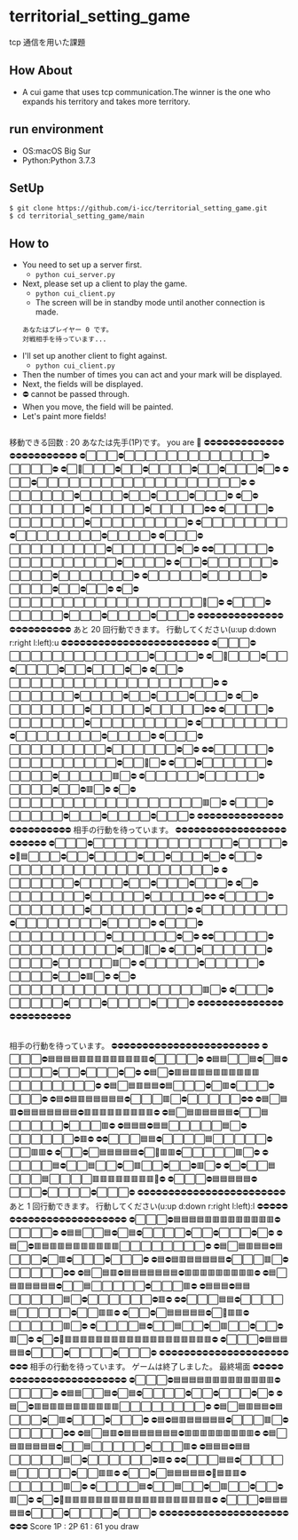 # territorial_setting_game
tcp 通信を用いた課題

## How About
- A cui game that uses tcp communication.The winner is the one who expands his territory and takes more territory.

## run environment
- OS:macOS Big Sur
- Python:Python 3.7.3

## SetUp
```
$ git clone https://github.com/i-icc/territorial_setting_game.git
$ cd territorial_setting_game/main
```

## How to
- You need to set up a server first.
  - `python cui_server.py`
- Next, please set up a client to play the game.
  - `python cui_client.py`
  - The screen will be in standby mode until another connection is made.  
  ```
  あなたはプレイヤー 0 です。
  対戦相手を待っています...
  ```
- I'll set up another client to fight against.
  - `python cui_client.py`
- Then the number of times you can act and your mark will be displayed.
- Next, the fields will be displayed.
- ⛔ cannot be passed through.
- When you move, the field will be painted.
- Let's paint more fields!
  ```
移動できる回数 : 20
あなたは先手(1P)です。
you are 🥵
⛔⛔⛔⛔⛔⛔⛔⛔⛔⛔⛔⛔⛔⛔⛔⛔⛔⛔⛔⛔⛔⛔⛔⛔
⛔⬜⬜⬜⛔⬜⬜⬜⬜⬜⬜⬜⬜⬜⬜⬜⬜⬜⛔⬜⬜⬜⬜⛔
⛔⬜🥶⬜⬜⬜⛔⬜⬜⛔⬜⬜⬜⬜⛔⬜⬜⛔⬜⬜⬜⛔⬜⛔
⛔⬜⬜⛔⬜⬜⬜⬜⬜⬜⬜⬜⬜⬜⬜⬜⬜⬜⬜⬜⬜⬜⬜⛔
⛔⬜⬜⬜⬜⬜⬜⛔⬜⬜⬜⬜⛔⬜⬜⛔⬜⬜⬜⛔⬜⬜⬜⛔
⛔⬜⛔⬜⬜⬜⬜⬜⬜⬜⛔⬜⬜⬜⬜⬜⛔⬜⬜⬜⬜⬜⛔⛔
⛔⬜⬜⬜⬜⛔⬜⬜⬜⬜⬜⬜⬜⛔⬜⬜⬜⬜⬜⬜⬜⬜⬜⛔
⛔⬜⬜⬜⬜⬜⬜⬜⬜⛔⬜⬜⬜⬜⬜⬜⬜⬜⛔⬜⬜⬜⬜⛔
⛔⬜⬜⬜⛔⬜⬜⬜⬜⬜⬜⬜⬜⬜⛔⬜⬜⬜⬜⬜⬜⛔⬜⛔
⛔⛔⬜⬜⬜⬜⬜⛔⬜⬜⬜⬜⬜⬜⬜⬜⬜⬜⛔⬜⬜⬜⬜⛔
⛔⬜⬜⛔⬜⬜⬜⬜⬜⬜⛔⬜⬜⬜⬜⛔⬜⬜⬜⬜⬜⬜⬜⛔
⛔⬜⬜⬜⬜⬜⛔⬜⬜⬜⬜⬜⛔⬜⬜⬜⬜⛔⬜⬜⛔⬜⬜⛔
⛔⬜⛔⬜⬜⬜⬜⬜⬜⬜⬜⬜⬜⬜⬜⬜⬜⬜⬜⬜⬜🥵⬜⛔
⛔⬜⬜⬜⛔⬜⬜⬜⬜⬜⛔⬜⬜⬜⛔⬜⬜⬜⬜⛔⬜⬜⬜⛔
⛔⛔⛔⛔⛔⛔⛔⛔⛔⛔⛔⛔⛔⛔⛔⛔⛔⛔⛔⛔⛔⛔⛔⛔
あと 20 回行動できます。
行動してください(u:up d:down r:right l:left):u
⛔⛔⛔⛔⛔⛔⛔⛔⛔⛔⛔⛔⛔⛔⛔⛔⛔⛔⛔⛔⛔⛔⛔⛔
⛔⬜⬜⬜⛔⬜⬜⬜⬜⬜⬜⬜⬜⬜⬜⬜⬜⬜⛔⬜⬜⬜⬜⛔
⛔⬜🥶⬜⬜⬜⛔⬜⬜⛔⬜⬜⬜⬜⛔⬜⬜⛔⬜⬜⬜⛔⬜⛔
⛔⬜⬜⛔⬜⬜⬜⬜⬜⬜⬜⬜⬜⬜⬜⬜⬜⬜⬜⬜⬜⬜⬜⛔
⛔⬜⬜⬜⬜⬜⬜⛔⬜⬜⬜⬜⛔⬜⬜⛔⬜⬜⬜⛔⬜⬜⬜⛔
⛔⬜⛔⬜⬜⬜⬜⬜⬜⬜⛔⬜⬜⬜⬜⬜⛔⬜⬜⬜⬜⬜⛔⛔
⛔⬜⬜⬜⬜⛔⬜⬜⬜⬜⬜⬜⬜⛔⬜⬜⬜⬜⬜⬜⬜⬜⬜⛔
⛔⬜⬜⬜⬜⬜⬜⬜⬜⛔⬜⬜⬜⬜⬜⬜⬜⬜⛔⬜⬜⬜⬜⛔
⛔⬜⬜⬜⛔⬜⬜⬜⬜⬜⬜⬜⬜⬜⛔⬜⬜⬜⬜⬜⬜⛔⬜⛔
⛔⛔⬜⬜⬜⬜⬜⛔⬜⬜⬜⬜⬜⬜⬜⬜⬜⬜⛔⬜⬜🥵⬜⛔
⛔⬜⬜⛔⬜⬜⬜⬜⬜⬜⛔⬜⬜⬜⬜⛔⬜⬜⬜⬜⬜🟥⬜⛔
⛔⬜⬜⬜⬜⬜⛔⬜⬜⬜⬜⬜⛔⬜⬜⬜⬜⛔⬜⬜⛔🟥⬜⛔
⛔⬜⛔⬜⬜⬜⬜⬜⬜⬜⬜⬜⬜⬜⬜⬜⬜⬜⬜⬜⬜🟥⬜⛔
⛔⬜⬜⬜⛔⬜⬜⬜⬜⬜⛔⬜⬜⬜⛔⬜⬜⬜⬜⛔⬜⬜⬜⛔
⛔⛔⛔⛔⛔⛔⛔⛔⛔⛔⛔⛔⛔⛔⛔⛔⛔⛔⛔⛔⛔⛔⛔⛔
相手の行動を待っています。
⛔⛔⛔⛔⛔⛔⛔⛔⛔⛔⛔⛔⛔⛔⛔⛔⛔⛔⛔⛔⛔⛔⛔⛔
⛔⬜⬜⬜⛔⬜⬜⬜⬜⬜⬜⬜⬜⬜⬜⬜⬜⬜⛔⬜⬜⬜⬜⛔
⛔🥶🟦⬜⬜⬜⛔⬜⬜⛔⬜⬜⬜⬜⛔⬜⬜⛔⬜⬜⬜⛔⬜⛔
⛔⬜⬜⛔⬜⬜⬜⬜⬜⬜⬜⬜⬜⬜⬜⬜⬜⬜⬜⬜⬜⬜⬜⛔
⛔⬜⬜⬜⬜⬜⬜⛔⬜⬜⬜⬜⛔⬜⬜⛔⬜⬜⬜⛔⬜⬜⬜⛔
⛔⬜⛔⬜⬜⬜⬜⬜⬜⬜⛔⬜⬜⬜⬜⬜⛔⬜⬜⬜⬜⬜⛔⛔
⛔⬜⬜⬜⬜⛔⬜⬜⬜⬜⬜⬜⬜⛔⬜⬜⬜⬜⬜⬜⬜⬜⬜⛔
⛔⬜⬜⬜⬜⬜⬜⬜⬜⛔⬜⬜⬜⬜⬜⬜⬜⬜⛔⬜⬜⬜⬜⛔
⛔⬜⬜⬜⛔⬜⬜⬜⬜⬜⬜⬜⬜⬜⛔⬜⬜⬜⬜⬜⬜⛔⬜⛔
⛔⛔⬜⬜⬜⬜⬜⛔⬜⬜⬜⬜⬜⬜⬜⬜⬜⬜⛔⬜⬜🥵⬜⛔
⛔⬜⬜⛔⬜⬜⬜⬜⬜⬜⛔⬜⬜⬜⬜⛔⬜⬜⬜⬜⬜🟥⬜⛔
⛔⬜⬜⬜⬜⬜⛔⬜⬜⬜⬜⬜⛔⬜⬜⬜⬜⛔⬜⬜⛔🟥⬜⛔
⛔⬜⛔⬜⬜⬜⬜⬜⬜⬜⬜⬜⬜⬜⬜⬜⬜⬜⬜⬜⬜🟥⬜⛔
⛔⬜⬜⬜⛔⬜⬜⬜⬜⬜⛔⬜⬜⬜⛔⬜⬜⬜⬜⛔⬜⬜⬜⛔
⛔⛔⛔⛔⛔⛔⛔⛔⛔⛔⛔⛔⛔⛔⛔⛔⛔⛔⛔⛔⛔⛔⛔⛔
  ```

  ```
相手の行動を待っています。
⛔⛔⛔⛔⛔⛔⛔⛔⛔⛔⛔⛔⛔⛔⛔⛔⛔⛔⛔⛔⛔⛔⛔⛔
⛔⬜⬜⬜⛔🟦🟦🟦🟦🟥🟥🟥🟥🟥🟥🟥🟥🟥⛔⬜⬜⬜⬜⛔
⛔🟦🟦⬜⬜🟦⛔⬜🟦⛔⬜⬜⬜⬜⛔⬜⬜⛔⬜⬜⬜⛔⬜⛔
⛔🟦⬜⛔🟥🟦🟥🟥🟦🟥🟥🟥🟥🟥🟥⬜⬜⬜⬜⬜⬜⬜⬜⛔
⛔🟦⬜🟦🟥🟦🟦⛔🟦⬜⬜⬜⛔⬜🟥⛔⬜⬜⬜⛔⬜⬜⬜⛔
⛔🟦⛔🟦🟥🟦🟦🟦🟦🟦⛔⬜⬜⬜🟥⬜⛔⬜⬜⬜⬜⬜⛔⛔
⛔🟦⬜🟦🟥⛔🟦🟦🟦🟦🟦🟦🟦⛔🟥🟥🟥🟥🟥🟥🟥🟥🟥⛔
⛔🟦⬜🟦🟥🟦🟦🟦🟦⛔⬜⬜🟦⬜⬜⬜⬜⬜⛔⬜⬜⬜🟥⛔
⛔🟦🟦🟦⛔🟦🟦⬜⬜⬜⬜⬜🟦⬜⛔⬜⬜⬜⬜⬜⬜⛔🟥⛔
⛔⛔⬜⬜⬜🟦🟦⛔⬜⬜⬜⬜🟦⬜⬜⬜⬜⬜⛔⬜⬜🟥🟥⛔
⛔⬜⬜⛔⬜🟦🟦🟦🟦🟦⛔⬜🥶🟥🟥⛔⬜⬜⬜⬜⬜🟥⬜⛔
⛔⬜⬜⬜⬜🟦⛔⬜⬜🟦⬜⬜⛔⬜🟥⬜⬜⛔⬜⬜⛔🟥⬜⛔
⛔⬜⛔⬜⬜🟦⬜⬜⬜🟦⬜⬜⬜⬜🟥🟥🟥🟥🟥🟥🟥🟥🥵⛔
⛔⬜⬜⬜⛔🟦🟦🟦🟦🟦⛔⬜⬜⬜⛔⬜⬜⬜⬜⛔⬜⬜⬜⛔
⛔⛔⛔⛔⛔⛔⛔⛔⛔⛔⛔⛔⛔⛔⛔⛔⛔⛔⛔⛔⛔⛔⛔⛔
あと 1 回行動できます。
行動してください(u:up d:down r:right l:left):l
⛔⛔⛔⛔⛔⛔⛔⛔⛔⛔⛔⛔⛔⛔⛔⛔⛔⛔⛔⛔⛔⛔⛔⛔
⛔⬜⬜⬜⛔🟦🟦🟦🟦🟥🟥🟥🟥🟥🟥🟥🟥🟥⛔⬜⬜⬜⬜⛔
⛔🟦🟦⬜⬜🟦⛔⬜🟦⛔⬜⬜⬜⬜⛔⬜⬜⛔⬜⬜⬜⛔⬜⛔
⛔🟦⬜⛔🟥🟦🟥🟥🟦🟥🟥🟥🟥🟥🟥⬜⬜⬜⬜⬜⬜⬜⬜⛔
⛔🟦⬜🟦🟥🟦🟦⛔🟦⬜⬜⬜⛔⬜🟥⛔⬜⬜⬜⛔⬜⬜⬜⛔
⛔🟦⛔🟦🟥🟦🟦🟦🟦🟦⛔⬜⬜⬜🟥⬜⛔⬜⬜⬜⬜⬜⛔⛔
⛔🟦⬜🟦🟥⛔🟦🟦🟦🟦🟦🟦🟦⛔🟥🟥🟥🟥🟥🟥🟥🟥🟥⛔
⛔🟦⬜🟦🟥🟦🟦🟦🟦⛔⬜⬜🟦⬜⬜⬜⬜⬜⛔⬜⬜⬜🟥⛔
⛔🟦🟦🟦⛔🟦🟦⬜⬜⬜⬜⬜🟦⬜⛔⬜⬜⬜⬜⬜⬜⛔🟥⛔
⛔⛔⬜⬜⬜🟦🟦⛔⬜⬜⬜⬜🟦⬜⬜⬜⬜⬜⛔⬜⬜🟥🟥⛔
⛔⬜⬜⛔⬜🟦🟦🟦🟦🟦⛔⬜🥶🟥🟥⛔⬜⬜⬜⬜⬜🟥⬜⛔
⛔⬜⬜⬜⬜🟦⛔⬜⬜🟦⬜⬜⛔⬜🟥⬜⬜⛔⬜⬜⛔🟥⬜⛔
⛔⬜⛔🥵🟥🟥🟥🟥🟥🟥🟥🟥🟥🟥🟥🟥🟥🟥🟥🟥🟥🟥🟥⛔
⛔⬜⬜⬜⛔🟦🟦🟦🟦🟦⛔⬜⬜⬜⛔⬜⬜⬜⬜⛔⬜⬜⬜⛔
⛔⛔⛔⛔⛔⛔⛔⛔⛔⛔⛔⛔⛔⛔⛔⛔⛔⛔⛔⛔⛔⛔⛔⛔
相手の行動を待っています。
ゲームは終了しました。
最終場面
⛔⛔⛔⛔⛔⛔⛔⛔⛔⛔⛔⛔⛔⛔⛔⛔⛔⛔⛔⛔⛔⛔⛔⛔
⛔⬜⬜⬜⛔🟦🟦🟦🟦🟥🟥🟥🟥🟥🟥🟥🟥🟥⛔⬜⬜⬜⬜⛔
⛔🟦🟦⬜⬜🟦⛔⬜🟦⛔⬜⬜⬜⬜⛔⬜⬜⛔⬜⬜⬜⛔⬜⛔
⛔🟦⬜⛔🟥🟦🟥🟥🟦🟥🟥🟥🟥🟥🟥⬜⬜⬜⬜⬜⬜⬜⬜⛔
⛔🟦⬜🟦🟥🟦🟦⛔🟦⬜⬜⬜⛔⬜🟥⛔⬜⬜⬜⛔⬜⬜⬜⛔
⛔🟦⛔🟦🟥🟦🟦🟦🟦🟦⛔⬜⬜⬜🟥⬜⛔⬜⬜⬜⬜⬜⛔⛔
⛔🟦⬜🟦🟥⛔🟦🟦🟦🟦🟦🟦🟦⛔🟥🟥🟥🟥🟥🟥🟥🟥🟥⛔
⛔🟦⬜🟦🟥🟦🟦🟦🟦⛔⬜⬜🟦⬜⬜⬜⬜⬜⛔⬜⬜⬜🟥⛔
⛔🟦🟦🟦⛔🟦🟦⬜⬜⬜⬜⬜🟦⬜⛔⬜⬜⬜⬜⬜⬜⛔🟥⛔
⛔⛔⬜⬜⬜🟦🟦⛔⬜⬜⬜⬜🟦⬜⬜⬜⬜⬜⛔⬜⬜🟥🟥⛔
⛔⬜⬜⛔⬜🟦🟦🟦🟦🟦⛔🥶🟦🟥🟥⛔⬜⬜⬜⬜⬜🟥⬜⛔
⛔⬜⬜⬜⬜🟦⛔⬜⬜🟦⬜⬜⛔⬜🟥⬜⬜⛔⬜⬜⛔🟥⬜⛔
⛔⬜⛔🥵🟥🟥🟥🟥🟥🟥🟥🟥🟥🟥🟥🟥🟥🟥🟥🟥🟥🟥🟥⛔
⛔⬜⬜⬜⛔🟦🟦🟦🟦🟦⛔⬜⬜⬜⛔⬜⬜⬜⬜⛔⬜⬜⬜⛔
⛔⛔⛔⛔⛔⛔⛔⛔⛔⛔⛔⛔⛔⛔⛔⛔⛔⛔⛔⛔⛔⛔⛔⛔
Score
1P : 2P
61 : 61
you draw
  ```
